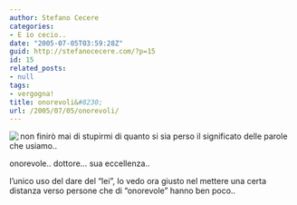 ```yaml
---
author: Stefano Cecere
categories:
- E io cecio..
date: "2005-07-05T03:59:28Z"
guid: http://stefanocecere.com/?p=15
id: 15
related_posts:
- null
tags:
- vergogna!
title: onorevoli&#8230;
url: /2005/07/05/onorevoli/
---
```


<img src="http://www.repubblica.it/2005/g/ARCHIVE/homepage/images/sezioni/esteri/ciampistras/ciampistras_HM/afp_6466855_44120.jpg" align="left" />non finir&#xf2; mai di stupirmi di quanto si sia perso il significato delle parole che usiamo..

onorevole.. dottore&#8230; sua eccellenza..

l&#8217;unico uso del dare del &#8220;lei&#8221;, lo vedo ora giusto nel mettere una certa distanza verso persone che di &#8220;onorevole&#8221; hanno ben poco..